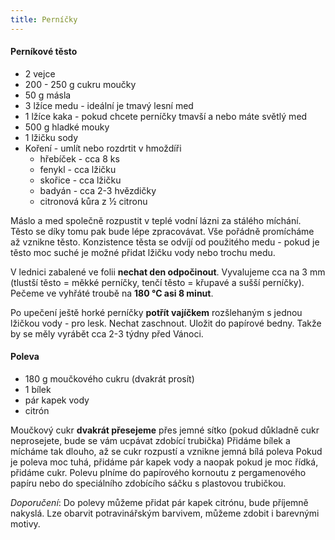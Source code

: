 ```yaml
---
title: Perníčky
---
```


#### Perníkové těsto

* 2 vejce
* 200 - 250 g cukru moučky
* 50 g másla
* 3 lžíce medu - ideální je tmavý lesní med
* 1 lžíce kaka - pokud chcete perníčky tmavší a nebo máte světlý med
* 500 g hladké mouky
* 1 lžičku sody
* Koření - umlít nebo rozdrtit v hmoždíři
  - hřebíček - cca 8 ks
  - fenykl - cca lžičku
  - skořice - cca lžičku
  - badyán - cca 2-3 hvězdičky
  - citronová kůra z ½ citronu

Máslo a med společně rozpustit v teplé vodní lázni za stálého míchání. Těsto se
díky tomu pak bude lépe zpracovávat. Vše pořádně promícháme až vznikne těsto.
Konzistence těsta se odvíjí od použitého medu - pokud je těsto moc suché je
možné přidat lžičku vody nebo trochu medu.

V lednici zabalené ve folii **nechat den odpočinout**. Vyvalujeme cca na 3 mm
(tlustší  těsto = měkké perníčky, tenčí těsto = křupavé a sušší perníčky).
Pečeme ve vyhřáté troubě na **180 °C asi 8 minut**.

Po upečení ještě horké perníčky **potřít vajíčkem** rozšlehaným s jednou
lžičkou vody - pro lesk. Nechat zaschnout. Uložit do papírové bedny.
Takže by se měly vyrábět cca 2-3 týdny před Vánoci.

#### Poleva
* 180 g moučkového cukru (dvakrát prosít)
* 1 bílek
* pár kapek vody
* citrón

Moučkový cukr **dvakrát přesejeme** přes jemné sítko (pokud důkladně cukr
neprosejete, bude se vám ucpávat zdobící trubička) Přidáme bílek a mícháme tak
dlouho, až se cukr rozpustí a vznikne jemná bílá poleva Pokud je poleva moc tuhá,
přidáme pár kapek vody a naopak pokud je moc řídká, přidáme cukr. Polevu plníme
do papírového kornoutu z pergamenového papíru nebo do speciálního zdobícího
sáčku s plastovou trubičkou.

*Doporučení*: Do polevy můžeme přidat pár kapek citrónu, bude příjemně nakyslá.
Lze obarvit potravinářským barvivem, můžeme zdobit i barevnými motivy.
